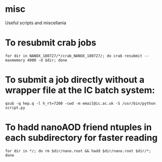 # misc
Useful scripts and miscellania

# To resubmit crab jobs
`
for dir in NANOX_180727/*/crab_NANOX_180727/; do crab resubmit --maxmemory 4000 -d $dir; done 
`
# To submit a job directly without a wrapper file at the IC batch system:
`
qsub -q hep.q -l h_rt=7200 -cwd -m email@ic.ac.uk -S /usr/bin/python script.py 
`
# To hadd nanoAOD friend ntuples in each subdirectory for faster reading
`
for dir in */; do rm $dir/nano.root && hadd $dir/nano.root $dir/*; done
`
